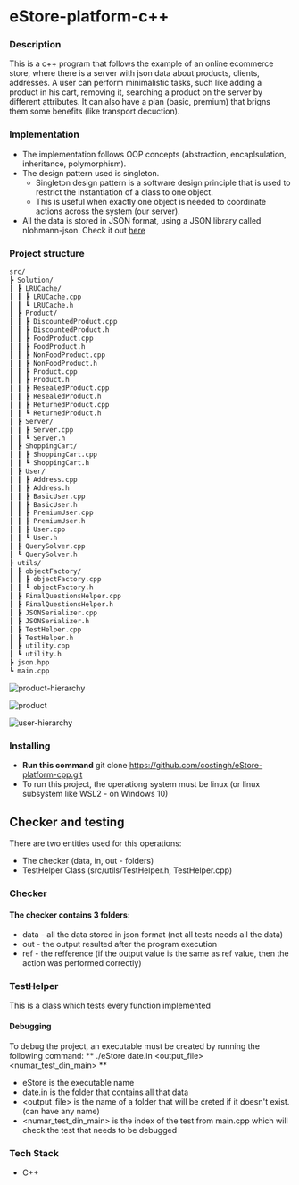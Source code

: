 # eStore-platform-c++

### Description

This is a c++ program that follows the example of an online ecommerce store, where there is a server with json data about products, clients, addresses. A user can perform minimalistic tasks, such like adding a product in his cart, removing it, searching a product on the server by different attributes. It can also have a plan (basic, premium) that brigns them some benefits (like transport decuction).

### Implementation

* The implementation follows OOP concepts (abstraction, encaplsulation, inheritance, polymorphism). 
* The design pattern used is singleton.
	* Singleton design pattern is a software design principle that is used to restrict the instantiation of a class to one object. 
	* This is useful when exactly one object is needed to coordinate actions across the system (our server). 
* All the data is stored in JSON format, using a JSON library called nlohmann-json. Check it out [here](https://github.com/nlohmann/json) 

### Project structure

```bash
src/
┣ Solution/
┃ ┣ LRUCache/
┃ ┃ ┣ LRUCache.cpp
┃ ┃ ┗ LRUCache.h
┃ ┣ Product/
┃ ┃ ┣ DiscountedProduct.cpp
┃ ┃ ┣ DiscountedProduct.h
┃ ┃ ┣ FoodProduct.cpp
┃ ┃ ┣ FoodProduct.h
┃ ┃ ┣ NonFoodProduct.cpp
┃ ┃ ┣ NonFoodProduct.h
┃ ┃ ┣ Product.cpp
┃ ┃ ┣ Product.h
┃ ┃ ┣ ResealedProduct.cpp
┃ ┃ ┣ ResealedProduct.h
┃ ┃ ┣ ReturnedProduct.cpp
┃ ┃ ┗ ReturnedProduct.h
┃ ┣ Server/
┃ ┃ ┣ Server.cpp
┃ ┃ ┗ Server.h
┃ ┣ ShoppingCart/
┃ ┃ ┣ ShoppingCart.cpp
┃ ┃ ┗ ShoppingCart.h
┃ ┣ User/
┃ ┃ ┣ Address.cpp
┃ ┃ ┣ Address.h
┃ ┃ ┣ BasicUser.cpp
┃ ┃ ┣ BasicUser.h
┃ ┃ ┣ PremiumUser.cpp
┃ ┃ ┣ PremiumUser.h
┃ ┃ ┣ User.cpp
┃ ┃ ┗ User.h
┃ ┣ QuerySolver.cpp
┃ ┗ QuerySolver.h
┣ utils/ 
┃ ┣ objectFactory/ 
┃ ┃ ┣ objectFactory.cpp 
┃ ┃ ┗ objectFactory.h 
┃ ┣ FinalQuestionsHelper.cpp 
┃ ┣ FinalQuestionsHelper.h 
┃ ┣ JSONSerializer.cpp 
┃ ┣ JSONSerializer.h 
┃ ┣ TestHelper.cpp 
┃ ┣ TestHelper.h 
┃ ┣ utility.cpp
┃ ┗ utility.h
┣ json.hpp 
┗ main.cpp 
```

![product-hierarchy](https://github.com/costingh/eStore-platform-cpp/blob/master]/README-producthierarchy.jpg?raw=true)

![product](https://github.com/costingh/eStore-platform-cpp/blob/master]/README-produs.jpg?raw=true)

![user-hierarchy](https://github.com/costingh/eStore-platform-cpp/blob/master]/README-userhierarchy.jpg?raw=true)

### Installing

* **Run this command** git clone https://github.com/costingh/eStore-platform-cpp.git
* To run this project, the operationg system must be linux (or linux subsystem like WSL2 - on Windows 10)

## Checker and testing

There are two entities used for this operations:
* The checker (data, in, out - folders)
* TestHelper Class (src/utils/TestHelper.h, TestHelper.cpp)

### Checker

#### The checker contains 3 folders:
* data - all the data stored in json format (not all tests needs all the data)
* out - the output resulted after the program execution
* ref - the refference (if the output value is the same as ref value, then the action was performed correctly)

### TestHelper

This is a class which tests every function implemented

#### Debugging

To debug the project, an executable must be created by running the following command: ** ./eStore date.in <output_file> <numar_test_din_main> **
* eStore is the executable name
* date.in is the folder that contains all that data
* <output_file> is the name of a folder that will be creted if it doesn't exist. (can have any name)
* <numar_test_din_main> is the index of the test from main.cpp which will check the test that needs to be debugged

### Tech Stack
* C++
